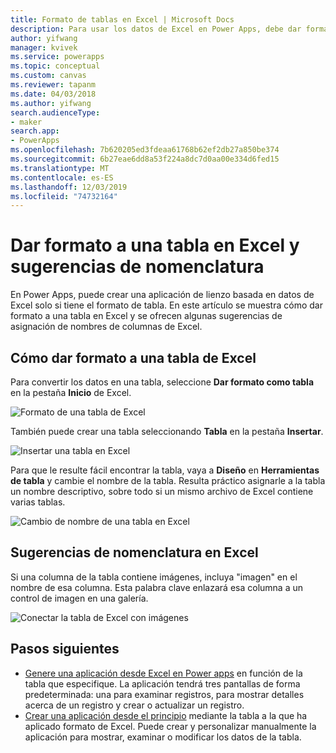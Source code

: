 ```yaml
---
title: Formato de tablas en Excel | Microsoft Docs
description: Para usar los datos de Excel en Power Apps, debe dar formato a los datos como una tabla. Agregar palabra clave "imagen" en los nombres de columna
author: yifwang
manager: kvivek
ms.service: powerapps
ms.topic: conceptual
ms.custom: canvas
ms.reviewer: tapanm
ms.date: 04/03/2018
ms.author: yifwang
search.audienceType:
- maker
search.app:
- PowerApps
ms.openlocfilehash: 7b620205ed3fdeaa61768b62ef2db27a850be374
ms.sourcegitcommit: 6b27eae6dd8a53f224a8dc7d0aa00e334d6fed15
ms.translationtype: MT
ms.contentlocale: es-ES
ms.lasthandoff: 12/03/2019
ms.locfileid: "74732164"
---
```

# <a name="format-a-table-in-excel-and-naming-tips"></a>Dar formato a una tabla en Excel y sugerencias de nomenclatura
En Power Apps, puede crear una aplicación de lienzo basada en datos de Excel solo si tiene el formato de tabla. En este artículo se muestra cómo dar formato a una tabla en Excel y se ofrecen algunas sugerencias de asignación de nombres de columnas de Excel.

## <a name="how-to-format-a-table-in-excel"></a>Cómo dar formato a una tabla de Excel
Para convertir los datos en una tabla, seleccione **Dar formato como tabla** en la pestaña **Inicio** de Excel.

![Formato de una tabla de Excel](./media/how-to-excel-tips/format-table.png)

También puede crear una tabla seleccionando **Tabla** en la pestaña **Insertar**.

![Insertar una tabla en Excel](./media/how-to-excel-tips/insert-table.png)

Para que le resulte fácil encontrar la tabla, vaya a **Diseño** en **Herramientas de tabla** y cambie el nombre de la tabla. Resulta práctico asignarle a la tabla un nombre descriptivo, sobre todo si un mismo archivo de Excel contiene varias tablas.

![Cambio de nombre de una tabla en Excel](./media/how-to-excel-tips/rename-table.png)

## <a name="naming-tips-in-excel"></a>Sugerencias de nomenclatura en Excel
Si una columna de la tabla contiene imágenes, incluya "imagen" en el nombre de esa columna. Esta palabra clave enlazará esa columna a un control de imagen en una galería.

![Conectar la tabla de Excel con imágenes](./media/how-to-excel-tips/connect-gallery.png)

## <a name="next-steps"></a>Pasos siguientes
* [Genere una aplicación desde Excel en Power apps](get-started-create-from-data.md) en función de la tabla que especifique. La aplicación tendrá tres pantallas de forma predeterminada: una para examinar registros, para mostrar detalles acerca de un registro y crear o actualizar un registro.
* [Crear una aplicación desde el principio](get-started-create-from-blank.md) mediante la tabla a la que ha aplicado formato de Excel. Puede crear y personalizar manualmente la aplicación para mostrar, examinar o modificar los datos de la tabla.
